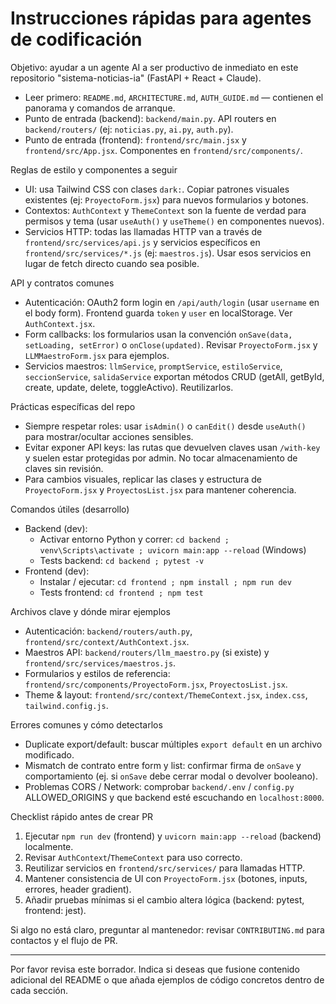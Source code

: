 <!-- .github/copilot-instructions.md - Guía corta para agentes AI que trabajen en este repo -->
# Instrucciones rápidas para agentes de codificación

Objetivo: ayudar a un agente AI a ser productivo de inmediato en este repositorio "sistema-noticias-ia" (FastAPI + React + Claude).

- Leer primero: `README.md`, `ARCHITECTURE.md`, `AUTH_GUIDE.md` — contienen el panorama y comandos de arranque.
- Punto de entrada (backend): `backend/main.py`. API routers en `backend/routers/` (ej: `noticias.py`, `ai.py`, `auth.py`).
- Punto de entrada (frontend): `frontend/src/main.jsx` y `frontend/src/App.jsx`. Componentes en `frontend/src/components/`.

Reglas de estilo y componentes a seguir
- UI: usa Tailwind CSS con clases `dark:`. Copiar patrones visuales existentes (ej: `ProyectoForm.jsx`) para nuevos formularios y botones.
- Contextos: `AuthContext` y `ThemeContext` son la fuente de verdad para permisos y tema (usar `useAuth()` y `useTheme()` en componentes nuevos).
- Servicios HTTP: todas las llamadas HTTP van a través de `frontend/src/services/api.js` y servicios específicos en `frontend/src/services/*.js` (ej: `maestros.js`). Usar esos servicios en lugar de fetch directo cuando sea posible.

API y contratos comunes
- Autenticación: OAuth2 form login en `/api/auth/login` (usar `username` en el body form). Frontend guarda `token` y `user` en localStorage. Ver `AuthContext.jsx`.
- Form callbacks: los formularios usan la convención `onSave(data, setLoading, setError)` o `onClose(updated)`. Revisar `ProyectoForm.jsx` y `LLMMaestroForm.jsx` para ejemplos.
- Servicios maestros: `llmService`, `promptService`, `estiloService`, `seccionService`, `salidaService` exportan métodos CRUD (getAll, getById, create, update, delete, toggleActivo). Reutilizarlos.

Prácticas específicas del repo
- Siempre respetar roles: usar `isAdmin()` o `canEdit()` desde `useAuth()` para mostrar/ocultar acciones sensibles.
- Evitar exponer API keys: las rutas que devuelven claves usan `/with-key` y suelen estar protegidas por admin. No tocar almacenamiento de claves sin revisión.
- Para cambios visuales, replicar las clases y estructura de `ProyectoForm.jsx` y `ProyectosList.jsx` para mantener coherencia.

Comandos útiles (desarrollo)
- Backend (dev):
  - Activar entorno Python y correr: `cd backend ; venv\Scripts\activate ; uvicorn main:app --reload` (Windows)
  - Tests backend: `cd backend ; pytest -v`
- Frontend (dev):
  - Instalar / ejecutar: `cd frontend ; npm install ; npm run dev`
  - Tests frontend: `cd frontend ; npm test`

Archivos clave y dónde mirar ejemplos
- Autenticación: `backend/routers/auth.py`, `frontend/src/context/AuthContext.jsx`.
- Maestros API: `backend/routers/llm_maestro.py` (si existe) y `frontend/src/services/maestros.js`.
- Formularios y estilos de referencia: `frontend/src/components/ProyectoForm.jsx`, `ProyectosList.jsx`.
- Theme & layout: `frontend/src/context/ThemeContext.jsx`, `index.css`, `tailwind.config.js`.

Errores comunes y cómo detectarlos
- Duplicate export/default: buscar múltiples `export default` en un archivo modificado.
- Mismatch de contrato entre form y list: confirmar firma de `onSave` y comportamiento (ej. si `onSave` debe cerrar modal o devolver booleano).
- Problemas CORS / Network: comprobar `backend/.env` / `config.py` ALLOWED_ORIGINS y que backend esté escuchando en `localhost:8000`.

Checklist rápido antes de crear PR
1. Ejecutar `npm run dev` (frontend) y `uvicorn main:app --reload` (backend) localmente.
2. Revisar `AuthContext`/`ThemeContext` para uso correcto.
3. Reutilizar servicios en `frontend/src/services/` para llamadas HTTP.
4. Mantener consistencia de UI con `ProyectoForm.jsx` (botones, inputs, errores, header gradient).
5. Añadir pruebas mínimas si el cambio altera lógica (backend: pytest, frontend: jest).

Si algo no está claro, preguntar al mantenedor: revisar `CONTRIBUTING.md` para contactos y el flujo de PR.

---
Por favor revisa este borrador. Indica si deseas que fusione contenido adicional del README o que añada ejemplos de código concretos dentro de cada sección.
